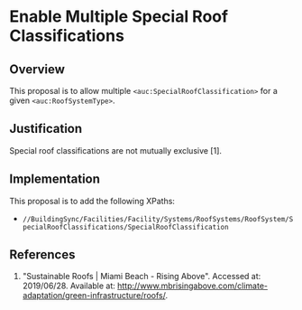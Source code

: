 # Enable Multiple Special Roof Classifications

## Overview

This proposal is to allow multiple `<auc:SpecialRoofClassification>` for a given `<auc:RoofSystemType>`.

## Justification

Special roof classifications are not mutually exclusive [1].

## Implementation

This proposal is to add the following XPaths:
* `//BuildingSync/Facilities/Facility/Systems/RoofSystems/RoofSystem/SpecialRoofClassifications/SpecialRoofClassification`

## References

1. "Sustainable Roofs | Miami Beach - Rising Above". Accessed at: 2019/06/28. Available at: http://www.mbrisingabove.com/climate-adaptation/green-infrastructure/roofs/.
